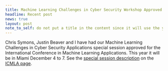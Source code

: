 ```yaml
---
title: Machine Learning Challenges in Cyber Security Workshop Approved for ICMLA 2013!
headline: Recent post
news: true
layout: post
note_to_self: do not put a title in the content since it will use the yaml-provided title
---
```

<p>Chris Symons, Justin Beaver and I have had our Machine Learning
Challenges in Cyber Security Applications special session approved for 
the International Conference in Machine Learning Applications.  This
year it will be in Miami December 4 to 7.  See the <a
href="http://icmla-conference.org/icmla13/S05.pdf">special session
description</a> on the <a
href="http://icmla-conference.org/icmla13/index.htm">ICMLA
page</a>.</p>

